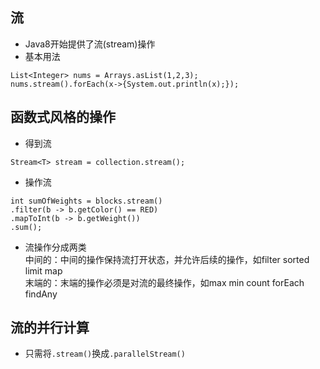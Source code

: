 ## 流
- Java8开始提供了流(stream)操作
- 基本用法
```
List<Integer> nums = Arrays.asList(1,2,3);
nums.stream().forEach(x->{System.out.println(x);});
```

## 函数式风格的操作
- 得到流  
```
Stream<T> stream = collection.stream();
```
- 操作流  
```
int sumOfWeights = blocks.stream()
.filter(b -> b.getColor() == RED)
.mapToInt(b -> b.getWeight())
.sum();
```
- 流操作分成两类  
中间的：中间的操作保持流打开状态，并允许后续的操作，如filter sorted limit map  
末端的：末端的操作必须是对流的最终操作，如max min count forEach findAny

## 流的并行计算
- 只需将`.stream()`换成`.parallelStream()`

